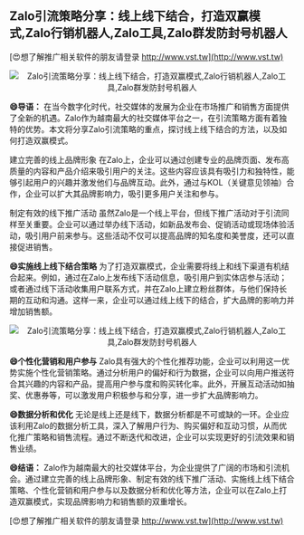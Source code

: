 ## **Zalo引流策略分享：线上线下结合，打造双赢模式,Zalo行销机器人,Zalo工具,Zalo群发防封号机器人**

[😍想了解推广相关软件的朋友请登录 http://www.vst.tw](http://www.vst.tw)

 <center><img src="https://vst.tw/MP4/tuiguang/png/4.png" alt="Zalo引流策略分享：线上线下结合，打造双赢模式,Zalo行销机器人,Zalo工具,Zalo群发防封号机器人"></center>

**😄导语：**
在当今数字化时代，社交媒体的发展为企业在市场推广和销售方面提供了全新的机遇。Zalo作为越南最大的社交媒体平台之一，在引流策略方面有着独特的优势。本文将分享Zalo引流策略的重点，探讨线上线下结合的方法，以及如何打造双赢模式。

建立完善的线上品牌形象
在Zalo上，企业可以通过创建专业的品牌页面、发布高质量的内容和产品介绍来吸引用户的关注。这些内容应该具有吸引力和独特性，能够引起用户的兴趣并激发他们与品牌互动。此外，通过与KOL（关键意见领袖）合作，企业可以扩大其品牌影响力，吸引更多用户关注和参与。

制定有效的线下推广活动
虽然Zalo是一个线上平台，但线下推广活动对于引流同样至关重要。企业可以通过举办线下活动，如新品发布会、促销活动或现场体验活动，吸引用户前来参与。这些活动不仅可以提高品牌的知名度和美誉度，还可以直接促进销售。

**😄实施线上线下结合策略**
为了打造双赢模式，企业需要将线上和线下渠道有机结合起来。例如，通过在Zalo上发布线下活动信息，吸引用户到实体店参与活动；或者通过线下活动收集用户联系方式，并在Zalo上建立粉丝群体，与他们保持长期的互动和沟通。这样一来，企业可以通过线上线下的结合，扩大品牌的影响力并增加销售额。

 <center><img src="https://vst.tw/MP4/tuiguang/png/4.png" alt="Zalo引流策略分享：线上线下结合，打造双赢模式,Zalo行销机器人,Zalo工具,Zalo群发防封号机器人"></center>

**😄个性化营销和用户参与**
Zalo具有强大的个性化推荐功能，企业可以利用这一优势实施个性化营销策略。通过分析用户的偏好和行为数据，企业可以向用户推送符合其兴趣的内容和产品，提高用户参与度和购买转化率。此外，开展互动活动如抽奖、优惠券等，可以激发用户积极参与和分享，进一步扩大品牌影响力。

**😄数据分析和优化**
无论是线上还是线下，数据分析都是不可或缺的一环。企业应该利用Zalo的数据分析工具，深入了解用户行为、购买偏好和互动习惯，从而优化推广策略和销售流程。通过不断迭代和改进，企业可以实现更好的引流效果和销售业绩。

**😄结语：**
Zalo作为越南最大的社交媒体平台，为企业提供了广阔的市场和引流机会。通过建立完善的线上品牌形象、制定有效的线下推广活动、实施线上线下结合策略、个性化营销和用户参与以及数据分析和优化等方法，企业可以在Zalo上打造双赢模式，实现品牌影响力和销售额的双重增长。

[😍想了解推广相关软件的朋友请登录 http://www.vst.tw](http://www.vst.tw)



